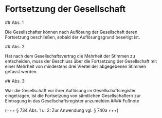 # Fortsetzung der Gesellschaft



\#\# Abs. 1

 Die Gesellschafter können nach Auflösung der Gesellschaft deren Fortsetzung beschließen, sobald der Auflösungsgrund beseitigt ist.

\#\# Abs. 2

 Hat nach dem Gesellschaftsvertrag die Mehrheit der Stimmen zu entscheiden, muss der Beschluss über die Fortsetzung der Gesellschaft mit einer Mehrheit von mindestens drei Viertel der abgegebenen Stimmen gefasst werden.

\#\# Abs. 3

 War die Gesellschaft vor ihrer Auflösung im Gesellschaftsregister eingetragen, ist die Fortsetzung von sämtlichen Gesellschaftern zur Eintragung in das Gesellschaftsregister anzumelden.#### Fußnote

(\+\+\+ § 734 Abs. 1 u. 2: Zur Anwendung vgl. § 740a \+\+\+) 

